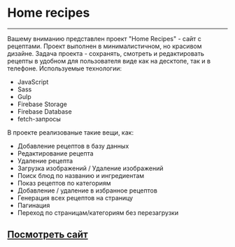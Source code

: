 # Home recipes

----------------------------------------------------

Вашему вниманию представлен проект "Home Recipes" - сайт с рецептами.
Проект выполнен в минималистичном, но красивом дизайне. Задача проекта - сохранять, смотреть и редактировать рецепты в удобном для пользователя виде как на десктопе, так и в телефоне.
Используемые технологии:

- JavaScript
- Sass
- Gulp
- Firebase Storage
- Firebase Database
- fetch-запросы

В проекте реализованые такие вещи, как:

- Добавление рецептов в базу данных
- Редактирование рецепта
- Удаление рецепта
- Загрузка изображений / Удаление изображений
- Поиск блюд по названию и ингредиентам
- Показ рецептов по категориям
- Добавление / удаление в избранное рецептов
- Генерация всех рецептов на страницу
- Пагинация
- Переход по страницам/категориям без перезагрузки

## [Посмотреть сайт](https://inna-klb.github.io/recipes/dist/index.html#/%D0%B3%D0%BB%D0%B0%D0%B2%D0%BD%D0%B0%D1%8F_%D1%81%D1%82%D1%80%D0%B0%D0%BD%D0%B8%D1%86%D0%B0)
